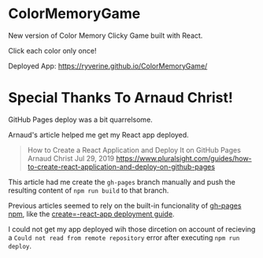 # ColorMemoryGame
New version of Color Memory Clicky Game built with React.

Click each color only once!

Deployed App: https://ryverine.github.io/ColorMemoryGame/

# Special Thanks To Arnaud Christ!

GitHub Pages deploy was a bit quarrelsome.

Arnaud's article helped me get my React app deployed.

>    How to Create a React Application and Deploy It on GitHub Pages
>    Arnaud Christ
>    Jul 29, 2019
>    https://www.pluralsight.com/guides/how-to-create-react-application-and-deploy-on-github-pages

This article had me create the `gh-pages` branch manually and push the resulting content of `npm run build` to that branch.

Previous articles seemed to rely on the built-in funcionality of [gh-pages npm](https://www.npmjs.com/package/gh-pages), like the [create=-react-app deployment guide](https://create-react-app.dev/docs/deployment).

I could not get my app deployed wih those dircetion on account of recieving a `Could not read from remote repository` error after executing `npm run deploy`.




